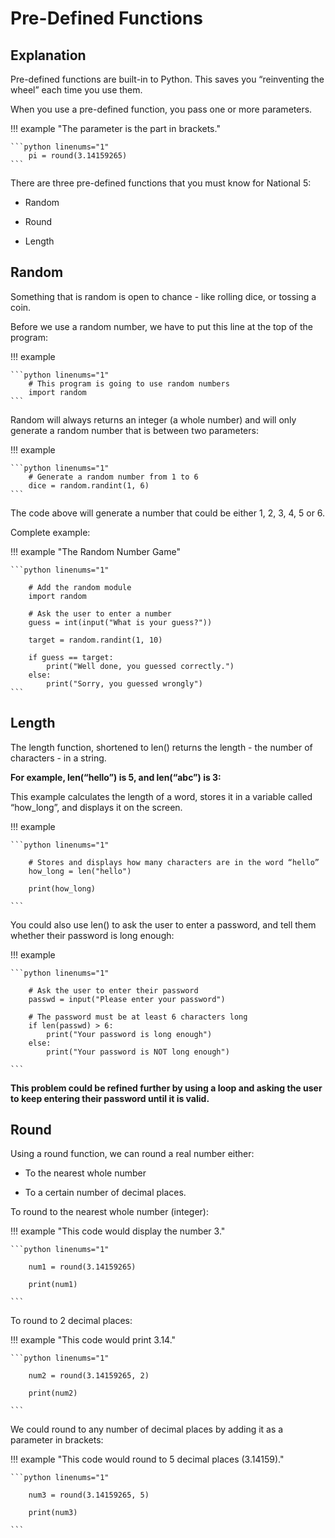 # Pre-Defined Functions

## Explanation

Pre-defined functions are built-in to Python. This saves you “reinventing the wheel” each time you use them.

When you use a pre-defined function, you pass one or more parameters. 

!!! example "The parameter is the part in brackets."

	```python linenums="1"
		pi = round(3.14159265)
	```
There are three pre-defined functions that you must know for National 5: 

* Random
  
* Round

* Length

## Random

Something that is random is open to chance - like rolling dice, or tossing a coin.

Before we use a random number, we have to put this line at the top of the program:

!!! example

	```python linenums="1"
		# This program is going to use random numbers
		import random
	```

Random will always returns an integer (a whole number) and will only generate a random number that is between two parameters:

!!! example

	```python linenums="1"
		# Generate a random number from 1 to 6
		dice = random.randint(1, 6)
	```

The code above will generate a number that could be either 1, 2, 3, 4, 5 or 6.

Complete example:

!!! example "The Random Number Game"

	```python linenums="1"
	
		# Add the random module
		import random
		
		# Ask the user to enter a number
		guess = int(input("What is your guess?"))
		
		target = random.randint(1, 10)
  
		if guess == target:
			print("Well done, you guessed correctly.")
		else:
			print("Sorry, you guessed wrongly")
	```
## Length

The length function, shortened to len() returns the length - the number of characters - in a string.

__For example, len(“hello”) is 5, and len(“abc”) is 3:__

This example calculates the length of a word, stores it in a variable called “how_long”, and displays it on the screen.

!!! example

	```python linenums="1"
	
		# Stores and displays how many characters are in the word “hello”
		how_long = len("hello")
  
		print(how_long)

	```

You could also use len() to ask the user to enter a password, and tell them whether their password is long enough:
    
!!! example

	```python linenums="1"
	
		# Ask the user to enter their password
		passwd = input("Please enter your password")
		
		# The password must be at least 6 characters long
		if len(passwd) > 6:
		    print("Your password is long enough")
		else:
		    print("Your password is NOT long enough")

	```    

__This problem could be refined further by using a loop and asking the user to keep entering their password until it is valid.__
		 
## Round
Using a round function, we can round a real number either:

* To the nearest whole number
  
* To a certain number of decimal places.
  
To round to the nearest whole number (integer):

!!! example "This code would display the number 3."

	```python linenums="1"
	
		num1 = round(3.14159265)
  
		print(num1)

	```   

To round to 2 decimal places:

!!! example "This code would print 3.14."

	```python linenums="1"
	
		num2 = round(3.14159265, 2)
		
		print(num2)

	```   
 
We could round to any number of decimal places by adding it as a parameter in brackets:

!!! example "This code would round to 5 decimal places (3.14159)."

	```python linenums="1"
	
		num3 = round(3.14159265, 5)
		
		print(num3)

	```   

